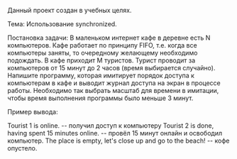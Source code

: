 Данный проект создан в учебных целях.

Тема: Использование synchronized.

Постановка задачи:
В маленьком интернет кафе в деревне есть N компьютеров. Кафе работает по принципу FIFO, т.е. когда все компьютеры заняты, то очередному желающему необходимо подождать.
В кафе приходит M туристов. Турист проводит за компьютеров от 15 минут до 2 часов (время выбирается случайно). Напишите программу, которая имитирует порядок доступа к компьютерам в кафе и выводит журнал доступа на экран в процессе работы. Необходимо так выбрать масштаб для времени в имитации, чтобы время выполнения программы было меньше 3 минут.

 Пример вывода:

 Tourist 1 is online. -- получил доступ к компьютеру
 Tourist 2 is done, having spent 15 minutes online. -- провёл 15 минут онлайн и освободил компьютер.
 The place is empty, let's close up and go to the beach! -- кофе опустело.